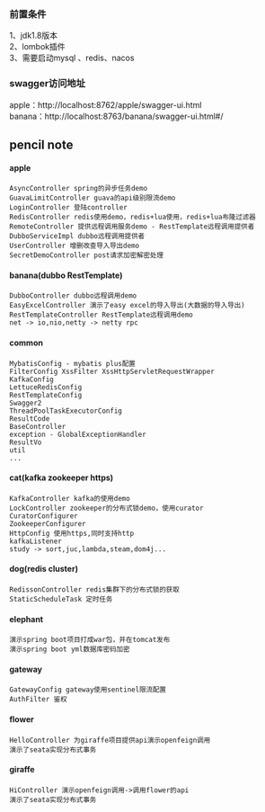 ### 前置条件
1、jdk1.8版本  
2、lombok插件  
3、需要启动mysql 、redis、nacos  

### swagger访问地址
apple：http://localhost:8762/apple/swagger-ui.html  
banana：http://localhost:8763/banana/swagger-ui.html#/

## pencil note
#### apple
    AsyncController spring的异步任务demo
    GuavaLimitController guava的api级别限流demo
    LoginController 登陆controller
    RedisController redis使用demo，redis+lua使用，redis+lua布隆过滤器
    RemoteController 提供远程调用服务demo - RestTemplate远程调用提供者
    DubboServiceImpl dubbo远程调用提供者
    UserController 增删改查导入导出demo
    SecretDemoController post请求加密解密处理
#### banana(dubbo RestTemplate)
    DubboController dubbo远程调用demo
    EasyExcelController 演示了easy excel的导入导出(大数据的导入导出)
    RestTemplateController RestTemplate远程调用demo
    net -> io,nio,netty -> netty rpc
#### common
    MybatisConfig - mybatis plus配置
    FilterConfig XssFilter XssHttpServletRequestWrapper
    KafkaConfig
    LettuceRedisConfig
    RestTemplateConfig
    Swagger2
    ThreadPoolTaskExecutorConfig
    ResultCode
    BaseController
    exception - GlobalExceptionHandler
    ResultVo
    util
    ...
#### cat(kafka zookeeper https)
    KafkaController kafka的使用demo
    LockController zookeeper的分布式锁demo，使用curator
    CuratorConfigurer
    ZookeeperConfigurer
    HttpConfig 使用https,同时支持http
    kafkaListener
    study -> sort,juc,lambda,steam,dom4j...
#### dog(redis cluster)
    RedissonController redis集群下的分布式锁的获取
    StaticScheduleTask 定时任务
#### elephant
    演示spring boot项目打成war包，并在tomcat发布
    演示spring boot yml数据库密码加密
#### gateway
    GatewayConfig gateway使用sentinel限流配置
    AuthFilter 鉴权
#### flower
    HelloController 为giraffe项目提供api演示openfeign调用
    演示了seata实现分布式事务
#### giraffe
    HiController 演示openfeign调用->调用flower的api
    演示了seata实现分布式事务